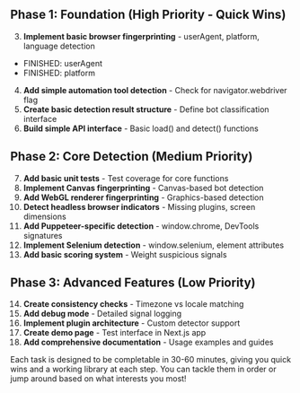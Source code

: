 ## Phase 1: Foundation (High Priority - Quick Wins)

3. **Implement basic browser fingerprinting** - userAgent, platform, language detection

- FINISHED: userAgent
- FINISHED: platform

4. **Add simple automation tool detection** - Check for navigator.webdriver flag
5. **Create basic detection result structure** - Define bot classification interface
6. **Build simple API interface** - Basic load() and detect() functions

## Phase 2: Core Detection (Medium Priority)

7. **Add basic unit tests** - Test coverage for core functions
8. **Implement Canvas fingerprinting** - Canvas-based bot detection
9. **Add WebGL renderer fingerprinting** - Graphics-based detection
10. **Detect headless browser indicators** - Missing plugins, screen dimensions
11. **Add Puppeteer-specific detection** - window.chrome, DevTools signatures
12. **Implement Selenium detection** - window.selenium, element attributes
13. **Add basic scoring system** - Weight suspicious signals

## Phase 3: Advanced Features (Low Priority)

14. **Create consistency checks** - Timezone vs locale matching
15. **Add debug mode** - Detailed signal logging
16. **Implement plugin architecture** - Custom detector support
17. **Create demo page** - Test interface in Next.js app
18. **Add comprehensive documentation** - Usage examples and guides

Each task is designed to be completable in 30-60 minutes, giving you quick wins and a working library at each step. You can tackle them in order or jump around based on what interests you most!
